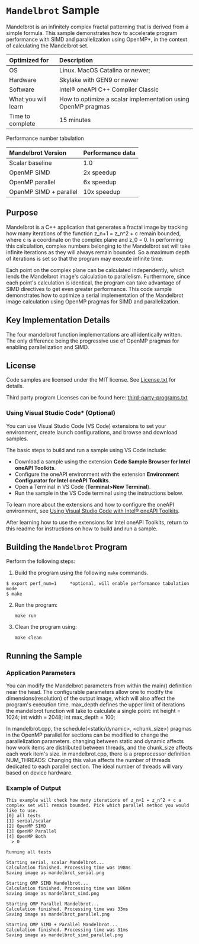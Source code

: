 # `Mandelbrot` Sample

Mandelbrot is an infinitely complex fractal patterning that is derived from a simple formula. This sample demonstrates how to accelerate program performance with SIMD and parallelization using OpenMP*, in the context of calculating the Mandelbrot set.


| Optimized for                     | Description
|:---                               |:---
| OS                                | Linux. MacOS Catalina or newer;
| Hardware                          | Skylake with GEN9 or newer
| Software                          | Intel&reg; oneAPI C++ Compiler Classic
| What you will learn               | How to optimize a scalar implementation using OpenMP pragmas
| Time to complete                  | 15 minutes

Performance number tabulation

| Mandelbrot Version                | Performance data
|:---                               |:---
| Scalar baseline                   | 1.0
| OpenMP SIMD                       | 2x speedup
| OpenMP parallel                   | 6x speedup
| OpenMP SIMD + parallel            | 10x speedup


## Purpose

Mandelbrot is a C++ application that generates a fractal image by tracking how many iterations of the function z_n+1 = z_n^2 + c remain bounded, where c is a coordinate on the complex plane and z_0 = 0. In performing this calculation, complex numbers belonging to the Mandelbrot set will take infinite iterations as they will always remain bounded. So a maximum depth of iterations is set so that the program may execute infinite time.

Each point on the complex plane can be calculated independently, which lends the Mandelbrot image's calculation to parallelism. Furthermore, since each point's calculation is identical, the program can take advantage of SIMD directives to get even greater performance. This code sample demonstrates how to optimize a serial implementation of the Mandelbrot image calculation using OpenMP pragmas for SIMD and parallelization.


## Key Implementation Details

The four mandelbrot function implementations are all identically written. The only difference being the progressive use of OpenMP pragmas for enabling parallelization and SIMD.


## License

Code samples are licensed under the MIT license. See
[License.txt](https://github.com/oneapi-src/oneAPI-samples/blob/master/License.txt) for details.

Third party program Licenses can be found here: [third-party-programs.txt](https://github.com/oneapi-src/oneAPI-samples/blob/master/third-party-programs.txt)

### Using Visual Studio Code*  (Optional)

You can use Visual Studio Code (VS Code) extensions to set your environment, create launch configurations,
and browse and download samples.

The basic steps to build and run a sample using VS Code include:
 - Download a sample using the extension **Code Sample Browser for Intel oneAPI Toolkits**.
 - Configure the oneAPI environment with the extension **Environment Configurator for Intel oneAPI Toolkits**.
 - Open a Terminal in VS Code (**Terminal>New Terminal**).
 - Run the sample in the VS Code terminal using the instructions below.

To learn more about the extensions and how to configure the oneAPI environment, see
[Using Visual Studio Code with Intel® oneAPI Toolkits](https://software.intel.com/content/www/us/en/develop/documentation/using-vs-code-with-intel-oneapi/top.html).

After learning how to use the extensions for Intel oneAPI Toolkits, return to this readme for instructions on how to build and run a sample.

## Building the `Mandelbrot` Program

Perform the following steps:
1. Build the program using the following `make` commands.
```
$ export perf_num=1     *optional, will enable performance tabulation mode
$ make
```

2. Run the program:
    ```
    make run
    ```

3. Clean the program using:
    ```
    make clean
    ```


## Running the Sample

### Application Parameters
You can modify the Mandelbrot parameters from within the main() definition near the head. The configurable parameters allow one to modify the dimensions(resolution) of the output image, which will also affect the program's execution time. max_depth defines the upper limit of iterations the mandelbrot function will take to calculate a single point:
    int height = 1024;
    int width = 2048;
    int max_depth = 100;

In mandelbrot.cpp, the schedule(<static/dynamic>, <chunk_size>) pragmas in the OpenMP parallel for sections can be modified to change the parallelization parameters. changing between static and dynamic affects how work items are distributed between threads, and the chunk_size affects each work item's size. in mandelbrot.cpp, there is a preprocessor definition NUM_THREADS: Changing this value affects the number of threads dedicated to each parallel section. The ideal number of threads will vary based on device hardware.

### Example of Output
```
This example will check how many iterations of z_n+1 = z_n^2 + c a complex set will remain bounded. Pick which parallel method you would like to use.
[0] all tests
[1] serial/scalar
[2] OpenMP SIMD
[3] OpenMP Parallel
[4] OpenMP Both
  > 0

Running all tests

Starting serial, scalar Mandelbrot...
Calculation finished. Processing time was 198ms
Saving image as mandelbrot_serial.png

Starting OMP SIMD Mandelbrot...
Calculation finished. Processing time was 186ms
Saving image as mandelbrot_simd.png

Starting OMP Parallel Mandelbrot...
Calculation finished. Processing time was 33ms
Saving image as mandelbrot_parallel.png

Starting OMP SIMD + Parallel Mandelbrot...
Calculation finished. Processing time was 31ms
Saving image as mandelbrot_simd_parallel.png
```

